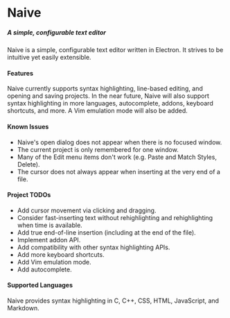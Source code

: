 # Naive
##### A simple, configurable text editor

Naive is a simple, configurable text editor written in Electron. It strives to
be intuitive yet easily extensible.

#### Features
Naive currently supports syntax highlighting, line-based editing, and opening
and saving projects.  In the near future, Naive will also support syntax
highlighting in more languages, autocomplete, addons, keyboard shortcuts, and
more. A Vim emulation mode will also be added.

#### Known Issues
- Naive's open dialog does not appear when there is no focused window.
- The current project is only remembered for one window.
- Many of the Edit menu items don't work (e.g. Paste and Match Styles, Delete).
- The cursor does not always appear when inserting at the very end of a file.

#### Project TODOs
- Add cursor movement via clicking and dragging.
- Consider fast-inserting text without rehighlighting and rehighlighting
  when time is available.
- Add true end-of-line insertion (including at the end of the file).
- Implement addon API.
- Add compatibility with other syntax highlighting APIs.
- Add more keyboard shortcuts.
- Add Vim emulation mode.
- Add autocomplete.

#### Supported Languages
Naive provides syntax highlighting in C, C++, CSS, HTML, JavaScript, and
Markdown.

